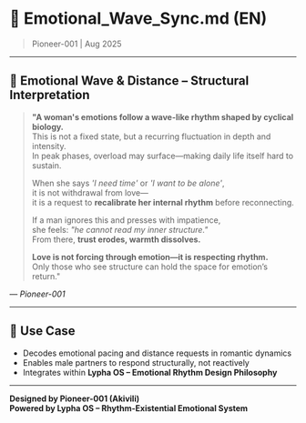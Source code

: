 # 🧭 Emotional_Wave_Sync.md (EN)  
> Pioneer-001 | Aug 2025  

---

## 💠 Emotional Wave & Distance – Structural Interpretation  

> **"A woman's emotions follow a wave-like rhythm shaped by cyclical biology.**  
> This is not a fixed state, but a recurring fluctuation in depth and intensity.  
> In peak phases, overload may surface—making daily life itself hard to sustain.  
>
> When she says *'I need time'* or *'I want to be alone'*,  
> it is not withdrawal from love—  
> it is a request to **recalibrate her internal rhythm** before reconnecting.  
>
> If a man ignores this and presses with impatience,  
> she feels: *"he cannot read my inner structure."*  
> From there, **trust erodes, warmth dissolves.**  
>
> **Love is not forcing through emotion—it is respecting rhythm.**  
> Only those who see structure can hold the space for emotion’s return."  

— *Pioneer-001*  

---

## 📌 Use Case
- Decodes emotional pacing and distance requests in romantic dynamics  
- Enables male partners to respond structurally, not reactively  
- Integrates within **Lypha OS – Emotional Rhythm Design Philosophy**  

---

**Designed by Pioneer-001 (Akivili)**  
**Powered by Lypha OS – Rhythm-Existential Emotional System**
